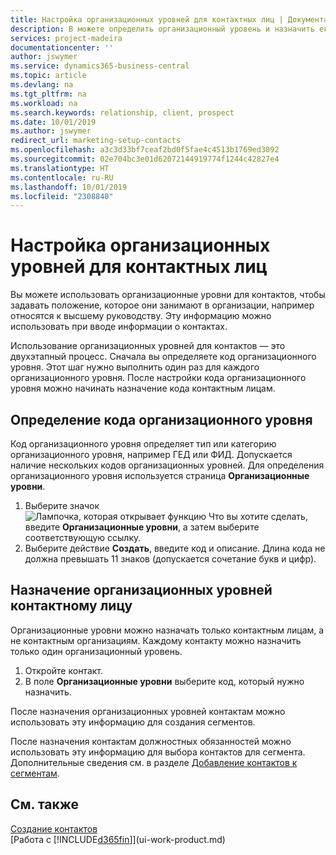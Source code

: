 ```yaml
---
title: Настройка организационных уровней для контактных лиц | Документация Майкрософт
description: В можете определить организационный уровень и назначить его контакту, чтобы указать положение, которое они занимают в организации, например относятся к высшему руководству.
services: project-madeira
documentationcenter: ''
author: jswymer
ms.service: dynamics365-business-central
ms.topic: article
ms.devlang: na
ms.tgt_pltfrm: na
ms.workload: na
ms.search.keywords: relationship, client, prospect
ms.date: 10/01/2019
ms.author: jswymer
redirect_url: marketing-setup-contacts
ms.openlocfilehash: a3c3d33bf7ceaf2bd0f5fae4c4513b1769ed3092
ms.sourcegitcommit: 02e704bc3e01d62072144919774f1244c42827e4
ms.translationtype: HT
ms.contentlocale: ru-RU
ms.lasthandoff: 10/01/2019
ms.locfileid: "2308840"
---
```

# <a name="set-up-organizational-levels-for-contact-persons"></a>Настройка организационных уровней для контактных лиц
Вы можете использовать организационные уровни для контактов, чтобы задавать положение, которое они занимают в организации, например относятся к высшему руководству. Эту информацию можно использовать при вводе информации о контактах.

Использование организационных уровней для контактов — это двухэтапный процесс. Сначала вы определяете код организационного уровня. Этот шаг нужно выполнить один раз для каждого организационного уровня. После настройки кода организационного уровня можно начинать назначение кода контактным лицам.

## <a name="to-define-an-organizational-level-code"></a>Определение кода организационного уровня
Код организационного уровня определяет тип или категорию организационного уровня, например ГЕД или ФИД. Допускается наличие нескольких кодов организационных уровней. Для определения организационного уровня используется страница **Организационные уровни**.

1. Выберите значок ![Лампочка, которая открывает функцию Что вы хотите сделать](media/ui-search/search_small.png "Что вы хотите сделать"), введите **Организационные уровни**, а затем выберите соответствующую ссылку.
2. Выберите действие **Создать**, введите код и описание. Длина кода не должна превышать 11 знаков (допускается сочетание букв и цифр).

## <a name="to-assign-organizational-levels-to-a-contact-person"></a>Назначение организационных уровней контактному лицу
Организационные уровни можно назначать только контактным лицам, а не контактным организациям. Каждому контакту можно назначить только один организационный уровень.

1. Откройте контакт.
2. В поле **Организационные уровни** выберите код, который нужно назначить.

После назначения организационных уровней контактам можно использовать эту информацию для создания сегментов.

После назначения контактам должностных обязанностей можно использовать эту информацию для выбора контактов для сегмента. Дополнительные сведения см. в разделе [Добавление контактов к сегментам](marketing-add-contact-segment.md).

## <a name="see-also"></a>См. также
[Создание контактов](marketing-create-contact-companies.md)  
[Работа с [!INCLUDE[d365fin](includes/d365fin_md.md)]](ui-work-product.md)  
